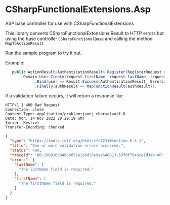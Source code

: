 # CSharpFunctionalExtensions.Asp

ASP base controller for use with CSharpFunctionalExtensions

This library converts CSharpFunctionalExtensions.Result to HTTP errors but using the base controller
`CSharpFunctionalBase` and calling the method `MapToActionResult`

Run the sample program to try it out.

Example:

```csharp
   public ActionResult<AuthenticationResult> Register(RegisterRequest request) =>
        Domain.User.Create(request.firstName, request.lastName, request.email, request.password)
             .Bind(user => Result.Success<AuthenticationResult, ErrorList>(new AuthenticationResult(user, "token")))
             .Finally(authResult => MapToActionResult(authResult));
```

If a validation failure occurs, it will return a response like

```
HTTP/1.1 400 Bad Request
Connection: close
Content-Type: application/problem+json; charset=utf-8
Date: Mon, 14 Nov 2022 20:29:19 GMT
Server: Kestrel
Transfer-Encoding: chunked
```

```json
{
  "type": "https://tools.ietf.org/html/rfc7231#section-6.5.1",
  "title": "One or more validation errors occurred.",
  "status": 400,
  "traceId": "00-19b910c84bc8651a1c6d26e9ee640813-59f0f7943ce1d3ab-00",
  "errors": {
    "lastName": [
      "The lastName field is required."
    ],
    "firstName": [
      "The firstName field is required."
    ]
  }
}
```